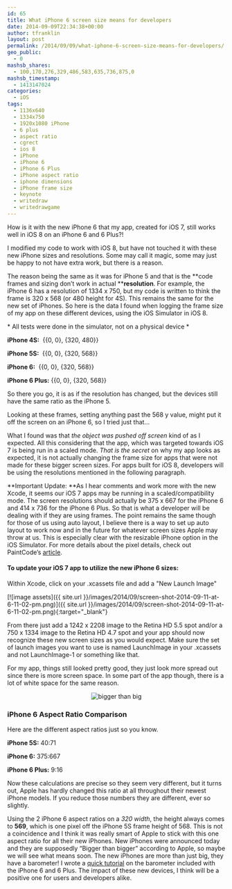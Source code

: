```yaml
---
id: 65
title: What iPhone 6 screen size means for developers
date: 2014-09-09T22:34:38+00:00
author: tfranklin
layout: post
permalink: /2014/09/09/what-iphone-6-screen-size-means-for-developers/
geo_public:
  - 0
mashsb_shares:
  - 100,170,276,329,486,583,635,736,875,0
mashsb_timestamp:
  - 1413147024
categories:
  - iOS
tags:
  - 1136x640
  - 1334x750
  - 1920x1080 iPhone
  - 6 plus
  - aspect ratio
  - cgrect
  - ios 8
  - iPhone
  - iPhone 6
  - iPhone 6 Plus
  - iPhone aspect ratio
  - iphone dimensions
  - iPhone frame size
  - keynote
  - writedraw
  - writedrawgame
---
```

How is it with the new iPhone 6 that my app, created for iOS 7, still works well in iOS 8 on an iPhone 6 and 6 Plus?!

I modified my code to work with iOS 8, but have not touched it with these new iPhone sizes and resolutions. Some may call it magic, some may just be happy to not have extra work, but there is a reason.

The reason being the same as it was for iPhone 5 and that is the **code frames and sizing don&#8217;t work in actual ****resolution**. For example, the iPhone 6 has a resolution of 1334 x 750, but my code is written to think the frame is 320 x 568 (or 480 height for 4S). This remains the same for the new set of iPhones. So here is the data I found when logging the frame size of my app on these different devices, using the iOS Simulator in iOS 8.

\* All tests were done in the simulator, not on a physical device \*

  **iPhone 4S:**  &#123;&#123;0, 0}, {320, 480&#125;&#125;

  **iPhone 5S:**  &#123;&#123;0, 0}, {320, 568&#125;&#125;

  **iPhone 6:**  &#123;&#123;0, 0}, {320, 568&#125;&#125;

  **iPhone 6 Plus:** &#123;&#123;0, 0}, {320, 568&#125;&#125;

So there you go, it is as if the resolution has changed, but the devices still have the same ratio as the iPhone 5.

Looking at these frames, setting anything past the 568 y value, might put it off the screen on an iPhone 6, so I tried just that&#8230;

What I found was that _the object was pushed off screen_ kind of as I expected. All this considering that the app, which was targeted towards iOS 7 is being run in a scaled mode. _That is the secret_ on why my app looks as expected, it is not actually changing the frame size for apps that were not made for these bigger screen sizes. For apps built for iOS 8, developers will be using the resolutions mentioned in the following paragraph.

**Important Update: **As I hear comments and work more with the new Xcode, it seems our iOS 7 apps may be running in a scaled/compatibility mode. The screen resolutions should actually be 375 x 667 for the iPhone 6 and 414 x 736 for the iPhone 6 Plus. So that is what a developer will be dealing with if they are using frames. The point remains the same though for those of us using auto layout, I believe there is a way to set up auto layout to work now and in the future for whatever screen sizes Apple may throw at us. This is especially clear with the resizable iPhone option in the iOS Simulator. For more details about the pixel details, check out PaintCode&#8217;s <a href="http://www.paintcodeapp.com/news/iphone-6-screens-demystified" target="_blank">article</a>.

#### To update your iOS 7 app to utilize the new iPhone 6 sizes:

Within Xcode, click on your .xcassets file and add a "New Launch Image"

[![image assets]({{ site.url }}/images/2014/09/screen-shot-2014-09-11-at-6-11-02-pm.png)]({{ site.url }}/images/2014/09/screen-shot-2014-09-11-at-6-11-02-pm.png){:target="_blank"}

From there just add a 1242 x 2208 image to the Retina HD 5.5 spot and/or a 750 x 1334 image to the Retina HD 4.7 spot and your app should now recognize these new screen sizes as you would expect. Make sure the set of launch images you want to use is named LaunchImage in your .xcassets and not LaunchImage-1 or something like that.

For my app, things still looked pretty good, they just look more spread out since there is more screen space. In some part of the app though, there is a lot of white space for the same reason.

<p style="text-align:center;">
    <img src="{{ site.url }}/images/2014/09/screen-shot-2014-09-09-at-11-23-26-pm.png" alt="bigger than big">
</p>

### iPhone 6 Aspect Ratio Comparison

Here are the different aspect ratios just so you know.

**iPhone 5S:** 40:71

**iPhone 6:** 375:667

**iPhone 6 Plus:** 9:16

Now these calculations are precise so they seem very different, but it turns out, Apple has hardly changed this ratio at all throughout their newest iPhone models. If you reduce those numbers they are different, ever so slightly.

Using the 2 iPhone 6 aspect ratios on a _320 width_, the height always comes to **569**, which is one pixel off the iPhone 5S frame height of 568. This is not a coincidence and I think it was really smart of Apple to stick with this one aspect ratio for all their new iPhones. New iPhones were announced today and they are supposedly &#8220;Bigger than bigger&#8221; according to Apple, so maybe we will see what means soon. The new iPhones are more than just big, they have a barometer! I wrote a <a href="{{ site.url }}/2014/11/17/developing-for-iphone-barometer/" target="_blank">quick tutorial</a> on the barometer included with the iPhone 6 and 6 Plus. The impact of these new devices, I think will be a positive one for users and developers alike.
